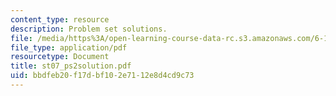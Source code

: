 ```yaml
---
content_type: resource
description: Problem set solutions.
file: /media/https%3A/open-learning-course-data-rc.s3.amazonaws.com/6-101-introductory-analog-electronics-laboratory-spring-2007/bbdfeb20f17dbf102e7112e8d4cd9c73_st07_ps2solution.pdf
file_type: application/pdf
resourcetype: Document
title: st07_ps2solution.pdf
uid: bbdfeb20-f17d-bf10-2e71-12e8d4cd9c73
---
```


